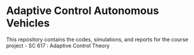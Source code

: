 # Adaptive Control Autonomous Vehicles

This repository contains the codes, simulations, and reports for the course project - SC 617 : Adaptive Control Theory
